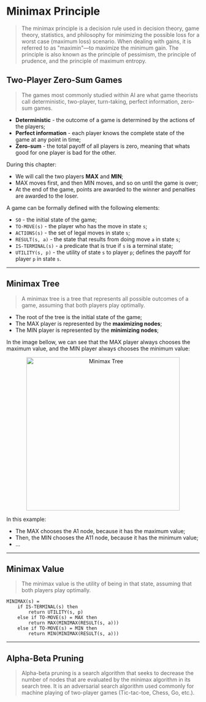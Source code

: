 # Minimax Principle

> The minimax principle is a decision rule used in decision theory, game theory, statistics, and philosophy for minimizing the possible loss for a worst case (maximum loss) scenario. When dealing with gains, it is referred to as "maximin"—to maximize the minimum gain. The principle is also known as the principle of pessimism, the principle of prudence, and the principle of maximum entropy.

## Two-Player Zero-Sum Games

> The games most commonly studied within AI are what game theorists call deterministic, two-player, turn-taking, perfect information, zero-sum games.

* **Deterministic** - the outcome of a game is determined by the actions of the players;
* **Perfect information** - each player knows the complete state of the game at any point in time;
* **Zero-sum** - the total payoff of all players is zero, meaning that whats good for one player is bad for the other.

During this chapter:

* We will call the two players **MAX** and **MIN**;
* MAX moves first, and then MIN moves, and so on until the game is over;
* At the end of the game, points are awarded to the winner and penalties are awarded to the loser.

A game can be formally defined with the following elements:

* `S0` - the initial state of the game;	
* `TO-MOVE(s)` - the player who has the move in state `s`;
* `ACTIONS(s)` - the set of legal moves in state `s`;
* `RESULT(s, a)` - the state that results from doing move `a` in state `s`;
* `IS-TERMINAL(s)` - a predicate that is true if `s` is a terminal state;
* `UTILITY(s, p)` - the utility of state `s` to player `p`; defines the payoff for player `p` in state `s`.

---

## Minimax Tree

> A minimax tree is a tree that represents all possible outcomes of a game, assuming that both players play optimally.

* The root of the tree is the initial state of the game;
* The MAX player is represented by the **maximizing nodes**;
* The MIN player is represented by the **minimizing nodes**;

In the image bellow, we can see that the MAX player always chooses the maximum value, and the MIN player always chooses the minimum value:


<p align="center">
    <img src="https://www.massey.ac.nz/~mjjohnso/notes/59302/fig05.02.gif" width="400" alt="Minimax Tree"/>
</p>

In this example:

* The MAX chooses the A1 node, because it has the maximum value;
* Then, the MIN chooses the A11 node, because it has the minimum value;
* ...

---

## Minimax Value

> The minimax value is the utility of being in that state, assuming that both players play optimally.

```
MINIMAX(s) = 
    if IS-TERMINAL(s) then
        return UTILITY(s, p)
    else if TO-MOVE(s) = MAX then
        return MAX(MINIMAX(RESULT(s, a)))
    else if TO-MOVE(s) = MIN then
        return MIN(MINIMAX(RESULT(s, a)))
```

---

## Alpha-Beta Pruning

> Alpha-beta pruning is a search algorithm that seeks to decrease the number of nodes that are evaluated by the minimax algorithm in its search tree. It is an adversarial search algorithm used commonly for machine playing of two-player games (Tic-tac-toe, Chess, Go, etc.).

<!--TODO: Add diagram-->